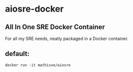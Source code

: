 # aiosre-docker
## All In One SRE Docker Container

For all my SRE needs, neatly packaged in a Docker container.

## default:

`docker run -it mathisve/aiosre`

<!-- ## with AWS Credentials

`docker run -it -V ~/.aws:/home/root/.aws mathisve/aiosre` -->
